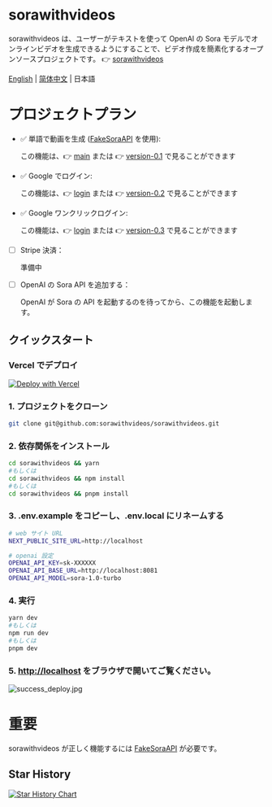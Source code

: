 # sorawithvideos
sorawithvideos は、ユーザーがテキストを使って OpenAI の Sora モデルでオンラインビデオを生成できるようにすることで、ビデオ作成を簡素化するオープンソースプロジェクトです。
👉 [sorawithvideos](https://sorawithvideos.com)

[English](https://github.com/sorawithvideos/sorawithvideos/blob/main/README.md) | [简体中文](https://github.com/sorawithvideos/sorawithvideos/blob/main/README.zh-CN.md) | 日本語


# プロジェクトプラン
- ✅ 単語で動画を生成 ([FakeSoraAPI](https://github.com/sorawithvideos/FakeSoraAPI) を使用):

  この機能は、👉 [main](https://github.com/sorawithvideos/sorawithvideos/tree/main) または 👉 [version-0.1](https://github.com/sorawithvideos/sorawithvideos/tree/version-0.1) で見ることができます

- ✅ Google でログイン:

  この機能は、👉 [login](https://github.com/sorawithvideos/sorawithvideos/tree/login) または 👉 [version-0.2](https://github.com/sorawithvideos/sorawithvideos/tree/version-0.2) で見ることができます

- ✅ Google ワンクリックログイン:

  この機能は、👉 [login](https://github.com/sorawithvideos/sorawithvideos/tree/login) または 👉 [version-0.3](https://github.com/sorawithvideos/sorawithvideos/tree/version-0.3) で見ることができます

- [ ] Stripe 決済：

  準備中

- [ ] OpenAI の Sora API を追加する：

  OpenAI が Sora の API を起動するのを待ってから、この機能を起動します。


## クイックスタート

### Vercel でデプロイ
[![Deploy with Vercel](https://vercel.com/button)](https://vercel.com/new/clone?repository-url=https%3A%2F%2Fgithub.com%2FSoraWebui%2FSoraWebui&project-name=sorawithvideos&repository-name=sorawithvideos&external-id=https%3A%2F%2Fgithub.com%2FSoraWebui%2FSoraWebui%2Ftree%2Fmain)

### 1. プロジェクトをクローン

```bash
git clone git@github.com:sorawithvideos/sorawithvideos.git
```

### 2. 依存関係をインストール

```bash
cd sorawithvideos && yarn
#もしくは
cd sorawithvideos && npm install
#もしくは
cd sorawithvideos && pnpm install
```

### 3. .env.example をコピーし、.env.local にリネームする

```bash
# web サイト URL
NEXT_PUBLIC_SITE_URL=http://localhost

# openai 設定
OPENAI_API_KEY=sk-XXXXXX
OPENAI_API_BASE_URL=http://localhost:8081
OPENAI_API_MODEL=sora-1.0-turbo
```

### 4. 実行

```bash
yarn dev
#もしくは
npm run dev
#もしくは
pnpm dev
```

### 5. [http://localhost](http://localhost) をブラウザで開いてご覧ください。
![success_deploy.jpg](https://sorawithvideos.com/success_deploy.jpg)


# 重要
sorawithvideos が正しく機能するには [FakeSoraAPI](https://github.com/sorawithvideos/FakeSoraAPI) が必要です。

## Star History

[![Star History Chart](https://api.star-history.com/svg?repos=sorawithvideos/sorawithvideos&type=Date)](https://star-history.com/#sorawithvideos/sorawithvideos&Date)
